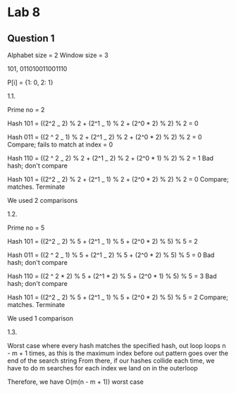 # Lab 8

## Question 1

Alphabet size = 2
Window size = 3

101, 011010011001110

P[i] = {1: 0, 2: 1}

1.1.

Prime no = 2

Hash 101 = ((2^2 _ 2) % 2 + (2^1 _ 1) % 2 + (2^0 \* 2) % 2) % 2 = 0

Hash 011 = ((2 ^ 2 _ 1) % 2 + (2^1 _ 2) % 2 + (2^0 \* 2) % 2) % 2 = 0
Compare; fails to match at index = 0

Hash 110 = ((2 ^ 2 _ 2) % 2 + (2^1 _ 2) % 2 + (2^0 \* 1) % 2) % 2 = 1
Bad hash; don't compare

Hash 101 = ((2^2 _ 2) % 2 + (2^1 _ 1) % 2 + (2^0 \* 2) % 2) % 2 = 0
Compare; matches. Terminate

We used 2 comparisons

1.2.

Prime no = 5

Hash 101 = ((2^2 _ 2) % 5 + (2^1 _ 1) % 5 + (2^0 \* 2) % 5) % 5 = 2

Hash 011 = ((2 ^ 2 _ 1) % 5 + (2^1 _ 2) % 5 + (2^0 \* 2) % 5) % 5 = 0
Bad hash; don't compare

Hash 110 = ((2 ^ 2 \* 2) % 5 + (2^1 \* 2) % 5 + (2^0 \* 1) % 5) % 5 = 3
Bad hash; don't compare

Hash 101 = ((2^2 _ 2) % 5 + (2^1 _ 1) % 5 + (2^0 \* 2) % 5) % 5 = 2
Compare; matches. Terminate

We used 1 comparison

1.3.

Worst case where every hash matches the specified hash, out loop loops n - m + 1 times, as this is the maximum index before out pattern goes over the end of the search string
From there, if our hashes collide each time, we have to do m searches for each index we land on in the outerloop

Therefore, we have O(m(n - m + 1)) worst case

